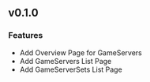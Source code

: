 ## v0.1.0

### Features

- Add Overview Page for GameServers
- Add GameServers List Page
- Add GameServerSets List Page